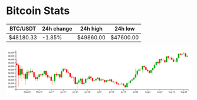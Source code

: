 # Bitcoin Stats

BTC/USDT|24h change|24h high|24h low|
|---|---|---|---|
|$48180.33|-1.85%|$49860.00|$47600.00|

<img src="./chart.svg">
